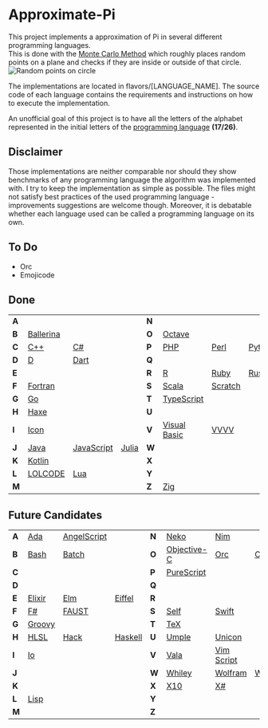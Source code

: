 # Approximate-Pi

This project implements a approximation of Pi in several different programming languages.  
This is done with the [Monte Carlo Method](https://en.wikipedia.org/wiki/Monte_Carlo_method) which roughly places random points on a plane and checks if they are inside or outside of that circle.  
![Random points on circle](https://upload.wikimedia.org/wikipedia/commons/8/84/Pi_30K.gif)  

The implementations are located in flavors/[LANGUAGE_NAME]. The source code of each language contains the requirements and instructions on how to execute the implementation.


An unofficial goal of this project is to have all the letters of the alphabet represented in the initial letters of the [programming language](https://en.wikipedia.org/wiki/List_of_programming_languages#E) **(17/26)**.

## Disclaimer

Those implementations are neither comparable nor should they show benchmarks of any programming language the algorithm was implemented with. I try to keep the implementation as simple as possible. The files might not satisfy best practices of the used programming language - improvements suggestions are welcome though. Moreover, it is debatable whether each language used can be called a programming language on its own. 

## To Do
 - Orc
 - Emojicode

## Done

|  |  |  |  |  |  |  |  |
|---|---|---|---|---|---|---|---|
| **A** |  |  |  | **N** |  |  |  |
| **B** | [Ballerina](https://ballerina.io/) |  |  | **O** | [Octave](https://octave.org/) |  |  |
| **C** | [C++](https://cplusplus.com/doc/) | [C#](https://docs.microsoft.com/en-us/dotnet/csharp/) |  | **P** | [PHP](https://www.php.net/) | [Perl](https://www.perl.org/docs.html) | [Python](https://www.python.org/) |
| **D** | [D](https://dlang.org/documentation.html) | [Dart](https://dart.dev/guides) |  | **Q** |  |  |  |
| **E** |  |  |  | **R** | [R](https://www.r-project.org/) | [Ruby](https://www.ruby-lang.org/) | [Rust](https://www.rust-lang.org/) |
| **F** | [Fortran](https://wg5-fortran.org/) |  |  | **S** | [Scala](https://scala-lang.org/) | [Scratch](https://scratch.mit.edu/) |  |
| **G** | [Go](https://go.dev/doc/) |  |  | **T** | [TypeScript](https://www.typescriptlang.org/) |  |  |
| **H** | [Haxe](https://haxe.org/) |  |  | **U** |  |  |  |
| **I** | [Icon](https://www2.cs.arizona.edu/icon/) |  |  | **V** | [Visual Basic](https://docs.microsoft.com/de-de/dotnet/visual-basic/) | [VVVV](https://visualprogramming.net/) |  |
| **J** | [Java](https://docs.oracle.com/en/java/) | [JavaScript](https://developer.mozilla.org/en-US/docs/Web/javascript) | [Julia](https://docs.julialang.org/en/v1/) | **W** |  |  |  |
| **K** | [Kotlin](https://kotlinlang.org/docs/home.html) |  |  | **X** |  |  |  |
| **L** | [LOLCODE](https://esolangs.org/wiki/LOLCODE) | [Lua](https://www.lua.org/docs.html) |  | **Y** |  |  |  |
| **M** |  |  |  | **Z** | [Zig](https://ziglang.org/) |  |  |

## Future Candidates

|  |  |  |  |  |  |  |  |
|---|---|---|---|---|---|---|---|
| **A** | [Ada](https://www.adaic.org/) | [AngelScript](http://angelcode.com/angelscript/) |  | **N** | [Neko](https://nekovm.org/) | [Nim](https://nim-lang.org/) |  |
| **B** | [Bash](https://git.savannah.gnu.org/cgit/bash.git) | [Batch](https://en.wikipedia.org/wiki/Batch_file) |  | **O** | [Objective-C](https://developer.apple.com/library/archive/documentation/Cocoa/Conceptual/ProgrammingWithObjectiveC/Introduction/Introduction.html) | [Orc](https://orc.csres.utexas.edu/) | [OCaml](https://ocaml.org/) |
| **C** |  |  |  | **P** | [PureScript](https://www.purescript.org/) |  |  |
| **D** |  |  |  | **Q** |  |  |  |
| **E** | [Elixir](https://elixir-lang.org/docs.html) | [Elm](https://guide.elm-lang.org/) | [Eiffel](https://www.eiffel.org/) | **R** |  |  |  |
| **F** | [F#](https://fsharp.org/docs/) | [FAUST](https://faustide.grame.fr/) |  | **S** | [Self](https://selflanguage.org/) | [Swift](https://www.swift.org/) |  |
| **G** | [Groovy](https://groovy-lang.org/single-page-documentation.html) |  |  | **T** | [TeX](https://tug.org/) |  |  |
| **H** | [HLSL](https://en.wikipedia.org/wiki/High-Level_Shader_Language) | [Hack](https://hacklang.org/) | [Haskell](https://www.haskell.org/) | **U** | [Umple](https://cruise.umple.org/umple/) | [Unicon](https://unicon.sourceforge.io/) |  |
| **I** | [Io](https://iolanguage.org/) |  |  | **V** | [Vala](https://vala.dev/) | [Vim Script](https://en.wikipedia.org/wiki/Vim_(text_editor)#Vim_script) |  |
| **J** |  |  |  | **W** | [Whiley](https://whiley.org/) | [Wolfram](https://www.wolfram.com/language/) | [Wyvern](https://wyvernlang.github.io/) |
| **K** |  |  |  | **X** | [X10](http://x10-lang.org/documentation/getting-started.html) | [X#](https://www.xsharp.eu/) |  |
| **L** | [Lisp](<https://en.wikipedia.org/wiki/Lisp_(programming_language)>) |  |  | **Y** |  |  |  |
| **M** |  |  |  | **Z** |  |  |  |